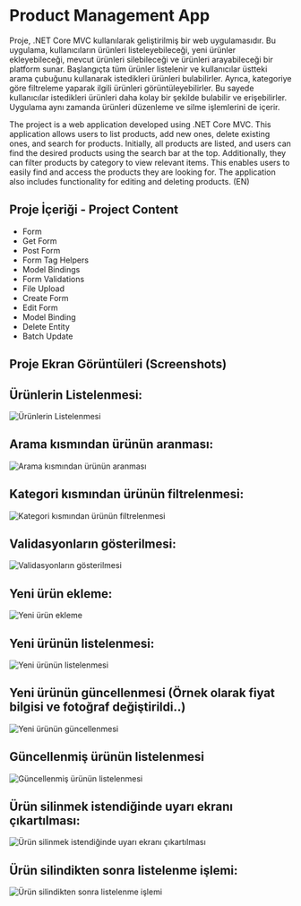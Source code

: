 # Product Management App

Proje, .NET Core MVC kullanılarak geliştirilmiş bir web uygulamasıdır. Bu uygulama, kullanıcıların ürünleri listeleyebileceği, yeni ürünler ekleyebileceği, mevcut ürünleri silebileceği ve ürünleri arayabileceği bir platform sunar. Başlangıçta tüm ürünler listelenir ve kullanıcılar üstteki arama çubuğunu kullanarak istedikleri ürünleri bulabilirler. Ayrıca, kategoriye göre filtreleme yaparak ilgili ürünleri görüntüleyebilirler. Bu sayede kullanıcılar istedikleri ürünleri daha kolay bir şekilde bulabilir ve erişebilirler. Uygulama aynı zamanda ürünleri düzenleme ve silme işlemlerini de içerir.

The project is a web application developed using .NET Core MVC. This application allows users to list products, add new ones, delete existing ones, and search for products. Initially, all products are listed, and users can find the desired products using the search bar at the top. Additionally, they can filter products by category to view relevant items. This enables users to easily find and access the products they are looking for. The application also includes functionality for editing and deleting products. (EN)

## Proje İçeriği - Project Content

- Form
- Get Form
- Post Form
- Form Tag Helpers 
- Model Bindings
- Form Validations
- File Upload
- Create Form
- Edit Form
- Model Binding
- Delete Entity
- Batch Update



## Proje Ekran Görüntüleri (Screenshots)

## Ürünlerin Listelenmesi:
![Ürünlerin Listelenmesi](ProjectSS/1.png)

## Arama kısmından ürünün aranması:
![Arama kısmından ürünün aranması](ProjectSS/2.png)

## Kategori kısmından ürünün filtrelenmesi:
![Kategori kısmından ürünün filtrelenmesi](ProjectSS/3.png)

## Validasyonların gösterilmesi:
![Validasyonların gösterilmesi](ProjectSS/4.png)

## Yeni ürün ekleme:
![Yeni ürün ekleme](ProjectSS/5.png)

## Yeni ürünün listelenmesi:
![Yeni ürünün listelenmesi](ProjectSS/6.png)

## Yeni ürünün güncellenmesi (Örnek olarak fiyat bilgisi ve fotoğraf değiştirildi..)
![Yeni ürünün güncellenmesi](ProjectSS/7.png)

## Güncellenmiş ürünün listelenmesi
![Güncellenmiş ürünün listelenmesi](ProjectSS/8.png)

## Ürün silinmek istendiğinde uyarı ekranı çıkartılması:
![Ürün silinmek istendiğinde uyarı ekranı çıkartılması](ProjectSS/9.png)

## Ürün silindikten sonra listelenme işlemi:
![Ürün silindikten sonra listelenme işlemi](ProjectSS/10.png)


